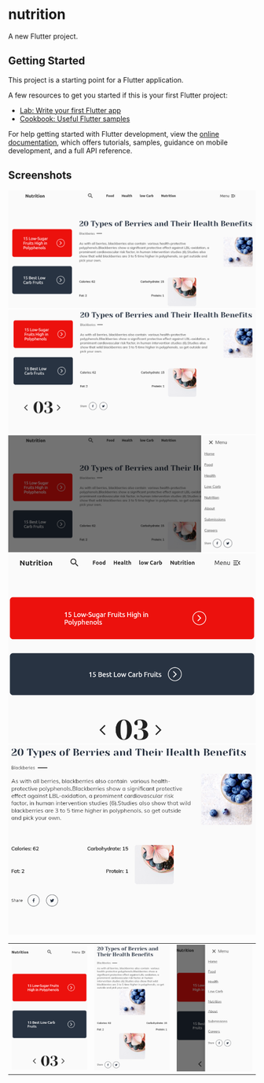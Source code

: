 # nutrition

A new Flutter project.

## Getting Started

This project is a starting point for a Flutter application.

A few resources to get you started if this is your first Flutter project:

- [Lab: Write your first Flutter app](https://docs.flutter.dev/get-started/codelab)
- [Cookbook: Useful Flutter samples](https://docs.flutter.dev/cookbook)

For help getting started with Flutter development, view the
[online documentation](https://docs.flutter.dev/), which offers tutorials,
samples, guidance on mobile development, and a full API reference.
## Screenshots

![alt](screenshots/desktop/1.png)
![alt](screenshots/desktop/2.png)
![alt](screenshots/desktop/3.png)
![alt](screenshots/tablet/1.png)
![alt](screenshots/tablet/2.png)

<table>
  <tr>
    <td><img src="./screenshots/mobile/1.png" width=350 ></td>
    <td><img src="./screenshots/mobile/2.png" width=350 ></td>
    <td><img src="./screenshots/mobile/3.png" width=350 ></td>
  </tr>
 </table>
